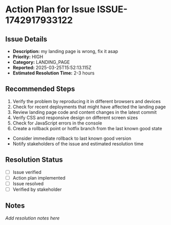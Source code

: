 # Action Plan for Issue ISSUE-1742917933122

## Issue Details
- **Description:** my landing page is wrong, fix it asap
- **Priority:** HIGH
- **Category:** LANDING_PAGE
- **Reported:** 2025-03-25T15:52:13.115Z
- **Estimated Resolution Time:** 2-3 hours

## Recommended Steps
1. Verify the problem by reproducing it in different browsers and devices
2. Check for recent deployments that might have affected the landing page
3. Review landing page code and content changes in the latest commit
4. Verify CSS and responsive design on different screen sizes
5. Check for JavaScript errors in the console
6. Create a rollback point or hotfix branch from the last known good state
- Consider immediate rollback to last known good version
- Notify stakeholders of the issue and estimated resolution time

## Resolution Status
- [ ] Issue verified
- [ ] Action plan implemented
- [ ] Issue resolved
- [ ] Verified by stakeholder

## Notes
_Add resolution notes here_

